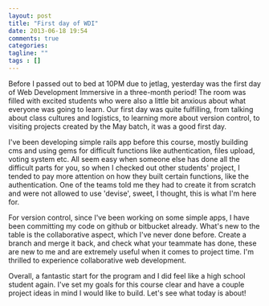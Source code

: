 ```yaml
---
layout: post
title: "First day of WDI"
date: 2013-06-18 19:54
comments: true
categories: 
tagline: ""
tags : []
---
```


Before I passed out to bed at 10PM due to jetlag, yesterday was the first day of Web Development Immersive in a three-month period! The room was filled with excited students who were also a little bit anxious about what everyone was going to learn. Our first day was quite fulfilling, from talking about class cultures and logistics, to learning more about version control, to visiting projects created by the May batch, it was a good first day.

I've been developing simple rails app before this course, mostly building cms and using gems for difficult functions like authentication, files upload, voting system etc. All seem easy when someone else has done all the difficult parts for you, so when I checked out other students' project, I tended to pay more attention on how they built certain functions, like the authentication. One of the teams told me they had to create it from scratch and were not allowed to use 'devise', sweet, I thought, this is what I'm here for.

For version control, since I've been working on some simple apps, I have been committing my code on github or bitbucket already. What's new to the table is the collaborative aspect, which I've never done before. Create a branch and merge it back, and check what your teammate has done, these are new to me and are extremely useful when it comes to project time. I'm thrilled to experience collaborative web development.

Overall, a fantastic start for the program and I did feel like a high school student again. I've set my goals for this course clear and have a couple project ideas in mind I would like to build. Let's see what today is about!

